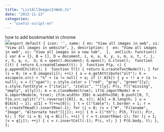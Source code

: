```yaml
---
title: "ListAllImagesInWeb.Js"
date: "2023-11-23"
categories: 
  - "useful-script-en"
---
```


how to add bookmarklet in chrome  
![](https://camo.githubusercontent.com/5f21e427a7d3ee887313a4f9b1ab033e6462db47ca299bf3f7e2d81a0ce854bd/68747470733a2f2f696d672e7765626e6f74732e636f6d2f323031392f30342f447261672d616e642d44726f702d4c696e6b732d696e2d4368726f6d652e706e67)`export default { icon: '', name: { en: "View all images in web", vi: "View all images in website", }, description: {  en: "View all images in web", vi: "View all images in a new tab",  },  onClick: function() { var A = {}, B = [], D = document, i, e, a, k, y, s, m, u, t, r, j, v, h, q, c,  G; G = open().document; G.open(); G.close();  function C(t) { return G.createElement(t); }  function P(p, c) { p.appendChild(c); }  function T(t) { return G.createTextNode(t); } for (i = 0; (e = D.images[i]); ++i) { a = e.getAttribute("alt"); k = escape(e.src) + "%" + (a != null) + a; if (! A[k]) { y = !! a + (a != null); s = C("span"); s.style.color = ["red", "gray", "green"][y]; s.style.fontStyle = ["italic", "italic", ""][y]; P(s, T(["missing", "empty", a][y])); m = e.cloneNode(true); if(G.importNode) m = G.importNode(m, true); if(m.width> 350) m.width=350; B.push([0, 7, T(e.src.split("/").reverse()[0]), m, s]); A[k] = B.length; } u = B[A[k] – 1]; u[1] = T(++u[0]); } t = C("table"); t.border = 1; r = t.createTHead().insertRow(-1); for (j = 0; (v = ["#", "Filename", "Image", "Alternate text"][j]); ++j) { h = C("th"); P(h, T(v)); P(r, h); } for (i = 0; (q = B[i]); ++i) { r = t.insertRow(-1); for (j = 1; (v = q[j]); ++j) { c = r.insertCell(-1); P(c, v); } } P(G.body, t); }, };`
